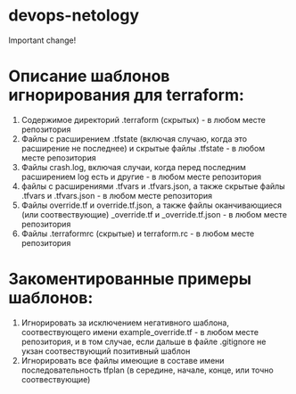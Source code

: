 # devops-netology
Important change!

# Описание шаблонов игнорирования для terraform:
1. Содержимое директорий .terraform (скрытых) - в любом месте репозитория
2. Файлы с расширением .tfstate (включая случаю, когда это расширение не последнее) и скрытые файлы .tfstate - в любом месте репозитория
3. Файлы crash.log, включая случаи, когда перед последним расширением log есть и другие - в любом месте репозитория
4. файлы с расширениями .tfvars и .tfvars.json, а также скрытые файлы .tfvars и .tfvars.json - в любом месте репозитория
5. Файлы override.tf и override.tf.json, а также файлы оканчивающиеся (или соотвествующие) _override.tf и _override.tf.json - в любом месте репозитория
6. Файлы .terraformrc (скрытые) и terraform.rc - в любом месте репозитория
# Закоментированные примеры шаблонов:
1. Игнорировать за исключением негативного шаблона, соотвествующего имени example_override.tf - в любом месте репозитория, и в том случае, если дальше в файле .gitignorе не укзан соотвествующий позитивный шаблон
2. Игнорировать все файлы имеющие в составе имени последовательность tfplan (в середине, начале, конце, или точно соотвествующие)
